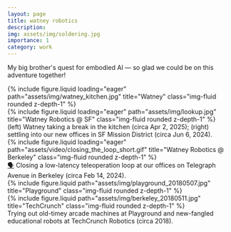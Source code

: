 ```yaml
---
layout: page
title: watney robotics
description:
img: assets/img/soldering.jpg
importance: 1
category: work
---
```


My big brother's quest for embodied AI — so glad we could be on this adventure together!

<div class="row">
    <div class="col-sm-5 mt-3 mt-md-0">
        {% include figure.liquid loading="eager" path="assets/img/watney_kitchen.jpg" title="Watney" class="img-fluid rounded z-depth-1" %}
    </div>
    <div class="col-sm-7 mt-3 mt-md-0">
        {% include figure.liquid loading="eager" path="assets/img/lookup.jpg" title="Watney Robotics @ SF" class="img-fluid rounded z-depth-1" %}
    </div>
</div>
<div class="caption">
    (left) Watney taking a break in the kitchen (circa Apr 2, 2025); (right) settling into our new offices in SF Mission District (circa Jun 6, 2024).
</div>

<div class="row">
    <div class="col-sm mt-3 mt-md-0">
        {% include figure.liquid loading="eager" path="assets/video/closing_the_loop_short.gif" title="Watney Robotics @ Berkeley" class="img-fluid rounded z-depth-1" %}
    </div>
</div>
<div class="caption">
    <a href="https://www.canva.com/design/DAGjjlWZ1Zk/ldYk6oBJX76Xp7PrI317Yg/watch">🗣️</a> Closing a low-latency teleoperation loop at our offices on Telegraph Avenue in Berkeley (circa Feb 14, 2024).
</div>

<div class="row justify-content-sm-center">
    <div class="col-sm-4 mt-3 mt-md-0">
        {% include figure.liquid path="assets/img/playground_20180507.jpg" title="Playground" class="img-fluid rounded z-depth-1" %}
    </div>
    <div class="col-sm-8 mt-3 mt-md-0">
        {% include figure.liquid path="assets/img/berkeley_20180511.jpg" title="TechCrunch" class="img-fluid rounded z-depth-1" %}
    </div>
</div>
<div class="caption">
    Trying out old-timey arcade machines at Playground and new-fangled educational robots at TechCrunch Robotics (circa 2018).
</div>
